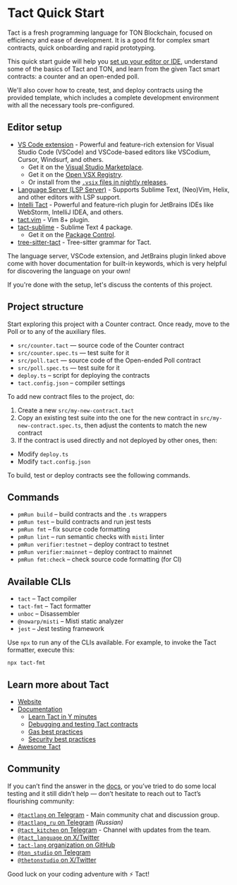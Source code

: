 # Tact Quick Start

Tact is a fresh programming language for TON Blockchain, focused on efficiency and ease of development. It is a good fit for complex smart contracts, quick onboarding and rapid prototyping.

This quick start guide will help you [set up your editor or IDE](#editor-setup), understand some of the basics of Tact and TON, and learn from the given Tact smart contracts: a counter and an open-ended poll.

We'll also cover how to create, test, and deploy contracts using the provided template, which includes a complete development environment with all the necessary tools pre-configured.

## Editor setup

- [VS Code extension](https://marketplace.visualstudio.com/items?itemName=tonstudio.vscode-tact) - Powerful and feature-rich extension for Visual Studio Code (VSCode) and VSCode-based editors like VSCodium, Cursor, Windsurf, and others.
  - Get it on the [Visual Studio Marketplace](https://marketplace.visualstudio.com/items?itemName=tonstudio.vscode-tact).
  - Get it on the [Open VSX Registry](https://open-vsx.org/extension/tonstudio/vscode-tact).
  - Or install from the [`.vsix` files in nightly releases](https://github.com/tact-lang/tact-language-server/releases).
- [Language Server (LSP Server)](https://github.com/tact-lang/tact-language-server) - Supports Sublime Text, (Neo)Vim, Helix, and other editors with LSP support.
- [Intelli Tact](https://plugins.jetbrains.com/plugin/27290-tact) - Powerful and feature-rich plugin for JetBrains IDEs like WebStorm, IntelliJ IDEA, and others.
- [tact.vim](https://github.com/tact-lang/tact.vim) - Vim 8+ plugin.
- [tact-sublime](https://github.com/tact-lang/tact-sublime) - Sublime Text 4 package.
  - Get it on the [Package Control](https://packagecontrol.io/packages/Tact).
- [tree-sitter-tact](https://github.com/tact-lang/tree-sitter-tact) - Tree-sitter grammar for Tact.

The language server, VSCode extension, and JetBrains plugin linked above come with hover documentation for built-in keywords, which is very helpful for discovering the language on your own!

If you're done with the setup, let's discuss the contents of this project.

## Project structure

Start exploring this project with a Counter contract. Once ready, move to the Poll or to any of the auxiliary files.

- `src/counter.tact` — source code of the Counter contract
- `src/counter.spec.ts` — test suite for it
- `src/poll.tact` — source code of the Open-ended Poll contract
- `src/poll.spec.ts` — test suite for it
- `deploy.ts` – script for deploying the contracts
- `tact.config.json` – compiler settings

To add new contract files to the project, do:

1. Create a new `src/my-new-contract.tact`
2. Copy an existing test suite into the one for the new contract in `src/my-new-contract.spec.ts`, then adjust the contents to match the new contract
3. If the contract is used directly and not deployed by other ones, then:
  * Modify `deploy.ts`
  * Modify `tact.config.json`

To build, test or deploy contracts see the following commands.

## Commands

- `pmRun build` – build contracts and the `.ts` wrappers
- `pmRun test` – build contracts and run jest tests
- `pmRun fmt` – fix source code formatting
- `pmRun lint` – run semantic checks with `misti` linter
- `pmRun verifier:testnet` – deploy contract to testnet
- `pmRun verifier:mainnet` – deploy contract to mainnet
- `pmRun fmt:check` – check source code formatting (for CI)

## Available CLIs

- `tact` – Tact compiler
- `tact-fmt` – Tact formatter
- `unboc` – Disassembler
- `@nowarp/misti` – Misti static analyzer
- `jest` – Jest testing framework

Use `npx` to run any of the CLIs available. For example, to invoke the Tact formatter, execute this:

```shell
npx tact-fmt
```

## Learn more about Tact

- [Website](https://tact-lang.org/)
- [Documentation](https://docs.tact-lang.org/)
  - [Learn Tact in Y minutes](https://docs.tact-lang.org/book/learn-tact-in-y-minutes/)
  - [Debugging and testing Tact contracts](https://docs.tact-lang.org/book/debug/)
  - [Gas best practices](https://docs.tact-lang.org/book/gas-best-practices/)
  - [Security best practices](https://docs.tact-lang.org/book/security-best-practices/)
- [Awesome Tact](https://github.com/tact-lang/awesome-tact)

## Community

If you can’t find the answer in the [docs](https://docs.tact-lang.org), or you’ve tried to do some local testing and it still didn’t help — don’t hesitate to reach out to Tact’s flourishing community:

- [`@tactlang` on Telegram](https://t.me/tactlang) - Main community chat and discussion group.
- [`@tactlang_ru` on Telegram](https://t.me/tactlang_ru) _(Russian)_
- [`@tact_kitchen` on Telegram](https://t.me/tact_kitchen) - Channel with updates from the team.
- [`@tact_language` on X/Twitter](https://x.com/tact_language)
- [`tact-lang` organization on GitHub](https://github.com/tact-lang)
- [`@ton_studio` on Telegram](https://t.me/ton_studio)
- [`@thetonstudio` on X/Twitter](https://x.com/thetonstudio)

Good luck on your coding adventure with ⚡ Tact!
